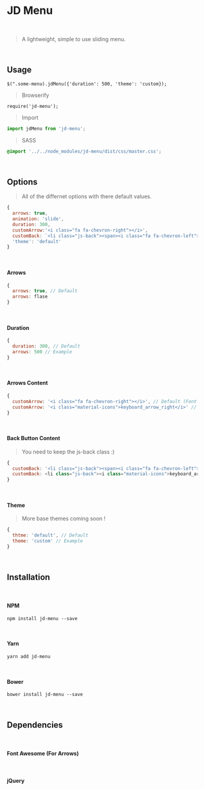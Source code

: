 
# JD Menu

<br>

> A lightweight, simple to use sliding menu.


<br>

## Usage 

```
$(".some-menu).jdMenu({'duration': 500, 'theme': 'custom});
```

> Browserify

```Require
require('jd-menu');
```

> Import

```javascript
import jdMenu from 'jd-menu';
```

> SASS

```css
@import '../../node_modules/jd-menu/dist/css/master.css';
```

<br>

## Options

> All of the differnet options with there default values.

```javascript
{    
  arrows: true,
  animation: 'slide',
  duration: 300,
  customArrow:'<i class="fa fa-chevron-right"></i>',
  customBack: `<li class="js-back"><span><i class="fa fa-chevron-left"></i> Back</span></li>`,
  'theme': 'default'    
}
```
 
<br>

#### Arrows

```javascript
{
  arrows: true, // Default
  arrows: flase
}
```

<br>

#### Duration

```javascript
{
  duration: 300, // Default
  arrows: 500 // Example
}
```

<br>

#### Arrows Content

```javascript
{
  customArrow: '<i class="fa fa-chevron-right"></i>', // Default (Font Awesome)
  customArrow: '<i class="material-icons">keyboard_arrow_right</i>' // Example (Material Icons)
}
```

<br>

#### Back Button Content

> You need to keep the js-back class :)

```javascript
{
  customBack: '<li class="js-back"><span><i class="fa fa-chevron-left"></i> Back</span></li>', // Default
  customBack: <li class="js-back"><i class="material-icons">keyboard_arrow_left</i></li> // Example
}
```

<br>

#### Theme

> More base themes coming soon !

```javascript
{
  thtme: 'default', // Default
  theme: 'custom' // Example
}
```

<br>

## Installation

<br>

#### NPM

```
npm install jd-menu --save
```

<br>

#### Yarn

```
yarn add jd-menu
```

<br>

#### Bower
```
bower install jd-menu --save
```

<br>

## Dependencies

<br>

#### Font Awesome (For Arrows)

<br>

#### jQuery